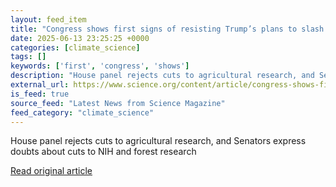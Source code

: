 ```yaml
---
layout: feed_item
title: "Congress shows first signs of resisting Trump’s plans to slash science budgets"
date: 2025-06-13 23:25:25 +0000
categories: [climate_science]
tags: []
keywords: ['first', 'congress', 'shows']
description: "House panel rejects cuts to agricultural research, and Senators express doubts about cuts to NIH and forest research"
external_url: https://www.science.org/content/article/congress-shows-first-signs-resisting-trump-s-plans-slash-science-budgets
is_feed: true
source_feed: "Latest News from Science Magazine"
feed_category: "climate_science"
---
```


House panel rejects cuts to agricultural research, and Senators express doubts about cuts to NIH and forest research

[Read original article](https://www.science.org/content/article/congress-shows-first-signs-resisting-trump-s-plans-slash-science-budgets)
